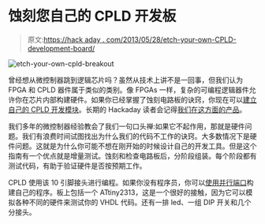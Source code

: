 # 蚀刻您自己的 CPLD 开发板

> 原文:[https://hack aday . com/2013/05/28/etch-your-own-CPLD-development-board/](https://hackaday.com/2013/05/28/etch-your-own-cpld-development-board/)

![etch-your-own-cpld-breakout](../Images/96ecafbb2d9ff34d7ff0b1aa36263102.png)

曾经想从微控制器跳到逻辑芯片吗？虽然从技术上讲不是一回事，但我们认为 FPGA 和 CPLD 器件属于类似的类别。像 FPGAs 一样，复杂的可编程逻辑器件允许你在芯片内部构建硬件。如果你已经掌握了蚀刻电路板的诀窍，你现在可以[建立自己的 CPLD 开发模块](http://startingelectronics.com/projects/xilinx-CPLD-board/)。长期的 Hackaday 读者会记得[我们在这方面的产品](http://hackaday.com/2008/12/11/how-to-programmable-logic-devices-cpld/)。

我们多年的微控制器经验教会了我们一句口头禅:如果它不起作用，那就是硬件问题。我们有浪费时间试图找出为什么我们的代码不工作的诀窍。大多数情况下是硬件问题。这就是为什么你可能不想在刚开始的时候设计自己的开发工具。但是这个指南有一个优点就是增量测试。蚀刻和检查电路板后，分阶段组装。每个阶段都有测试代码，有助于验证硬件是否按预期工作。

CPLD 使用该 10 引脚接头进行编程。如果你没有程序员，你可以[使用并行端口](http://startingelectronics.com/projects/xilinx-parallel-programmer/)构建自己的程序。板上包括一个 ATtiny2313，这是一个很好的接触，因为它可以模拟各种不同的硬件来测试你的 VHDL 代码。还有一排 led、一组 DIP 开关和几个分接头。